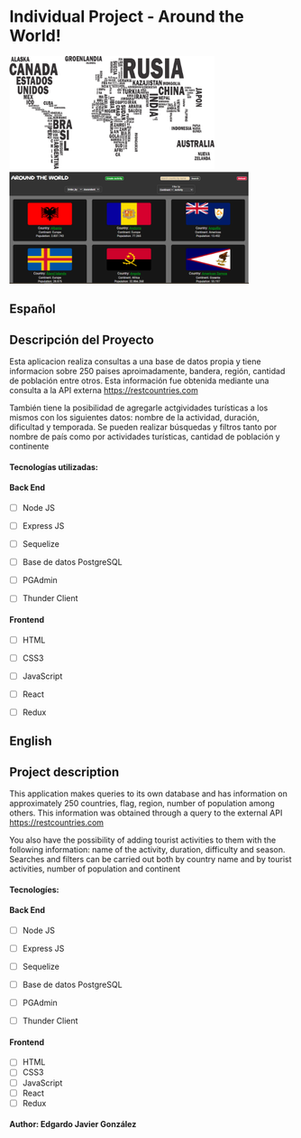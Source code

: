 
# Individual Project - Around the World!

<p align="left">
  <img height="200" src="./countries.png" />
  <img height="200" src="./picture1.png" />
</p>

## Español

## Descripción del Proyecto

Esta aplicacion realiza consultas a una base de datos propia y tiene informacion sobre 250 paises aproimadamente,  bandera, región, cantidad de población entre otros.
Esta información fue obtenida mediante una consulta a la API externa https://restcountries.com

También tiene la posibilidad de agregarle actgividades turísticas a los mismos con los siguientes datos: nombre de la actividad, duración, dificultad y temporada.
Se pueden realizar búsquedas y filtros tanto por nombre de país como por actividades turísticas, cantidad de población y continente 



#### Tecnologías utilizadas:

#### Back End
- [ ] Node JS
- [ ] Express JS
- [ ] Sequelize
- [ ] Base de datos PostgreSQL
- [ ] PGAdmin
- [ ] Thunder Client


#### Frontend
- [ ] HTML
- [ ] CSS3
- [ ] JavaScript
- [ ] React
- [ ] Redux


## English

## Project description

This application makes queries to its own database and has information on approximately 250 countries, flag, region, number of population among others. 
This information was obtained through a query to the external API https://restcountries.com

You also have the possibility of adding tourist activities to them with the following information: name of the activity, duration, difficulty and season.
Searches and filters can be carried out both by country name and by tourist activities, number of population and continent


#### Tecnologíes:

#### Back End
- [ ] Node JS
- [ ] Express JS
- [ ] Sequelize
- [ ] Base de datos PostgreSQL
- [ ] PGAdmin
- [ ] Thunder Client


#### Frontend
- [ ] HTML
- [ ] CSS3
- [ ] JavaScript
- [ ] React
- [ ] Redux

#### Author: Edgardo Javier González


